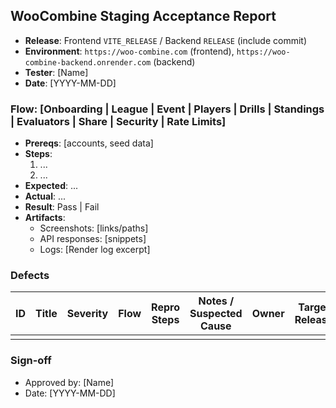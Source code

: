 ## WooCombine Staging Acceptance Report

- **Release**: Frontend `VITE_RELEASE` / Backend `RELEASE` (include commit)
- **Environment**: `https://woo-combine.com` (frontend), `https://woo-combine-backend.onrender.com` (backend)
- **Tester**: [Name]  
- **Date**: [YYYY-MM-DD]

### Flow: [Onboarding | League | Event | Players | Drills | Standings | Evaluators | Share | Security | Rate Limits]

- **Prereqs**: [accounts, seed data]
- **Steps**:
  1. ...
  2. ...
- **Expected**: ...
- **Actual**: ...
- **Result**: Pass | Fail
- **Artifacts**:
  - Screenshots: [links/paths]
  - API responses: [snippets]
  - Logs: [Render log excerpt]

### Defects

| ID | Title | Severity | Flow | Repro Steps | Notes / Suspected Cause | Owner | Target Release |
|---|---|---|---|---|---|---|---|
|  |  |  |  |  |  |  |  |

### Sign-off

- Approved by: [Name]
- Date: [YYYY-MM-DD]

